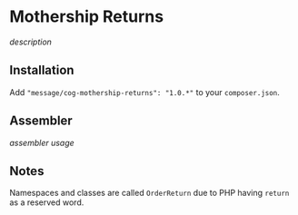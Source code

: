 # Mothership Returns

_description_

## Installation

Add `"message/cog-mothership-returns": "1.0.*"` to your `composer.json`.


## Assembler

_assembler usage_


## Notes

Namespaces and classes are called `OrderReturn` due to PHP having `return` as a reserved word.